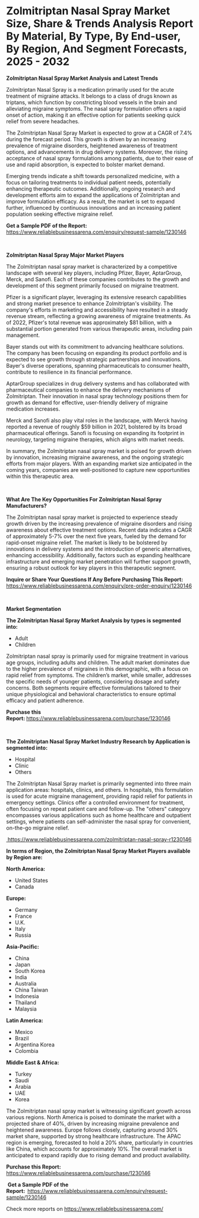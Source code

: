 <p><h1>Zolmitriptan Nasal Spray Market Size, Share & Trends Analysis Report By Material, By Type, By End-user, By Region, And Segment Forecasts, 2025 - 2032</h1></p><p><strong>Zolmitriptan Nasal Spray Market Analysis and Latest Trends</strong></p>
<p><p>Zolmitriptan Nasal Spray is a medication primarily used for the acute treatment of migraine attacks. It belongs to a class of drugs known as triptans, which function by constricting blood vessels in the brain and alleviating migraine symptoms. The nasal spray formulation offers a rapid onset of action, making it an effective option for patients seeking quick relief from severe headaches.</p><p>The Zolmitriptan Nasal Spray Market is expected to grow at a CAGR of 7.4% during the forecast period. This growth is driven by an increasing prevalence of migraine disorders, heightened awareness of treatment options, and advancements in drug delivery systems. Moreover, the rising acceptance of nasal spray formulations among patients, due to their ease of use and rapid absorption, is expected to bolster market demand.</p><p>Emerging trends indicate a shift towards personalized medicine, with a focus on tailoring treatments to individual patient needs, potentially enhancing therapeutic outcomes. Additionally, ongoing research and development efforts aim to expand the applications of Zolmitriptan and improve formulation efficacy. As a result, the market is set to expand further, influenced by continuous innovations and an increasing patient population seeking effective migraine relief.</p></p>
<p><strong>Get a Sample PDF of the Report:&nbsp;</strong> <a href="https://www.reliablebusinessarena.com/enquiry/request-sample/1230146?utm_campaign=3099&utm_medium=2&utm_source=Github&utm_content=ia&utm_term=08032025&utm_id=zolmitriptan-nasal-spray">https://www.reliablebusinessarena.com/enquiry/request-sample/1230146</a></p>
<p>&nbsp;</p>
<p><strong>Zolmitriptan Nasal Spray Major Market Players</strong></p>
<p><p>The Zolmitriptan nasal spray market is characterized by a competitive landscape with several key players, including Pfizer, Bayer, AptarGroup, Merck, and Sanofi. Each of these companies contributes to the growth and development of this segment primarily focused on migraine treatment.</p><p>Pfizer is a significant player, leveraging its extensive research capabilities and strong market presence to enhance Zolmitriptan's visibility. The company's efforts in marketing and accessibility have resulted in a steady revenue stream, reflecting a growing awareness of migraine treatments. As of 2022, Pfizer's total revenue was approximately $81 billion, with a substantial portion generated from various therapeutic areas, including pain management.</p><p>Bayer stands out with its commitment to advancing healthcare solutions. The company has been focusing on expanding its product portfolio and is expected to see growth through strategic partnerships and innovations. Bayer's diverse operations, spanning pharmaceuticals to consumer health, contribute to resilience in its financial performance.</p><p>AptarGroup specializes in drug delivery systems and has collaborated with pharmaceutical companies to enhance the delivery mechanisms of Zolmitriptan. Their innovation in nasal spray technology positions them for growth as demand for effective, user-friendly delivery of migraine medication increases.</p><p>Merck and Sanofi also play vital roles in the landscape, with Merck having reported a revenue of roughly $59 billion in 2021, bolstered by its broad pharmaceutical offerings. Sanofi is focusing on expanding its footprint in neurology, targeting migraine therapies, which aligns with market needs.</p><p>In summary, the Zolmitriptan nasal spray market is poised for growth driven by innovation, increasing migraine awareness, and the ongoing strategic efforts from major players. With an expanding market size anticipated in the coming years, companies are well-positioned to capture new opportunities within this therapeutic area.</p></p>
<p>&nbsp;</p>
<p><strong>What Are The Key Opportunities For Zolmitriptan Nasal Spray Manufacturers?</strong></p>
<p><p>The Zolmitriptan nasal spray market is projected to experience steady growth driven by the increasing prevalence of migraine disorders and rising awareness about effective treatment options. Recent data indicates a CAGR of approximately 5-7% over the next five years, fueled by the demand for rapid-onset migraine relief. The market is likely to be bolstered by innovations in delivery systems and the introduction of generic alternatives, enhancing accessibility. Additionally, factors such as expanding healthcare infrastructure and emerging market penetration will further support growth, ensuring a robust outlook for key players in this therapeutic segment.</p></p>
<p><strong>Inquire or Share Your Questions If Any Before Purchasing This Report:</strong> <a href="https://www.reliablebusinessarena.com/enquiry/pre-order-enquiry/1230146?utm_campaign=3099&utm_medium=2&utm_source=Github&utm_content=ia&utm_term=08032025&utm_id=zolmitriptan-nasal-spray">https://www.reliablebusinessarena.com/enquiry/pre-order-enquiry/1230146</a></p>
<p>&nbsp;</p>
<p><strong>Market Segmentation</strong></p>
<p><strong>The Zolmitriptan Nasal Spray Market Analysis by types is segmented into:</strong></p>
<p><ul><li>Adult</li><li>Children</li></ul></p>
<p><p>Zolmitriptan nasal spray is primarily used for migraine treatment in various age groups, including adults and children. The adult market dominates due to the higher prevalence of migraines in this demographic, with a focus on rapid relief from symptoms. The children’s market, while smaller, addresses the specific needs of younger patients, considering dosage and safety concerns. Both segments require effective formulations tailored to their unique physiological and behavioral characteristics to ensure optimal efficacy and patient adherence.</p></p>
<p><strong>Purchase this Report:&nbsp;</strong><a href="https://www.reliablebusinessarena.com/purchase/1230146?utm_campaign=3099&utm_medium=2&utm_source=Github&utm_content=ia&utm_term=08032025&utm_id=zolmitriptan-nasal-spray">https://www.reliablebusinessarena.com/purchase/1230146</a></p>
<p>&nbsp;</p>
<p><strong>The Zolmitriptan Nasal Spray Market Industry Research by Application is segmented into:</strong></p>
<p><ul><li>Hospital</li><li>Clinic</li><li>Others</li></ul></p>
<p><p>The Zolmitriptan Nasal Spray market is primarily segmented into three main application areas: hospitals, clinics, and others. In hospitals, this formulation is used for acute migraine management, providing rapid relief for patients in emergency settings. Clinics offer a controlled environment for treatment, often focusing on repeat patient care and follow-up. The "others" category encompasses various applications such as home healthcare and outpatient settings, where patients can self-administer the nasal spray for convenient, on-the-go migraine relief.</p></p>
<p><a href="https://www.reliablebusinessarena.com/zolmitriptan-nasal-spray-r1230146?utm_campaign=3099&utm_medium=2&utm_source=Github&utm_content=ia&utm_term=08032025&utm_id=zolmitriptan-nasal-spray">&nbsp;https://www.reliablebusinessarena.com/zolmitriptan-nasal-spray-r1230146</a></p>
<p><strong>In terms of Region, the Zolmitriptan Nasal Spray Market Players available by Region are:</strong></p>
<p>
    <p> <strong> North America: </strong>
        <ul>
            <li>United States</li>
            <li>Canada</li>
        </ul>
        </p> 
    <p> <strong> Europe: </strong>
        <ul>
            <li>Germany</li>
            <li>France</li>
            <li>U.K.</li>
            <li>Italy</li>
            <li>Russia</li>
        </ul>
        </p> 
    <p> <strong> Asia-Pacific: </strong>
        <ul>
            <li>China</li>
            <li>Japan</li>
            <li>South Korea</li>
            <li>India</li>
            <li>Australia</li>
            <li>China Taiwan</li>
            <li>Indonesia</li>
            <li>Thailand</li>
            <li>Malaysia</li>
        </ul>
        </p> 
    <p> <strong> Latin America: </strong>
        <ul>
            <li>Mexico</li>
            <li>Brazil</li>
            <li>Argentina Korea</li>
            <li>Colombia</li>
        </ul>
        </p> 
    <p> <strong> Middle East & Africa: </strong>
        <ul>
            <li>Turkey</li>
            <li>Saudi</li>
            <li>Arabia</li>
            <li>UAE</li>
            <li>Korea</li>
        </ul>
    </p>
    </p>
<p><p>The Zolmitriptan nasal spray market is witnessing significant growth across various regions. North America is poised to dominate the market with a projected share of 40%, driven by increasing migraine prevalence and heightened awareness. Europe follows closely, capturing around 30% market share, supported by strong healthcare infrastructure. The APAC region is emerging, forecasted to hold a 20% share, particularly in countries like China, which accounts for approximately 10%. The overall market is anticipated to expand rapidly due to rising demand and product availability.</p></p>
<p><strong>Purchase this Report: </strong><a href="https://www.reliablebusinessarena.com/purchase/1230146?utm_campaign=3099&utm_medium=2&utm_source=Github&utm_content=ia&utm_term=08032025&utm_id=zolmitriptan-nasal-spray">https://www.reliablebusinessarena.com/purchase/1230146</a></p>
<p>&nbsp;<strong>Get a Sample PDF of the Report:&nbsp;&nbsp;</strong><a href="https://www.reliablebusinessarena.com/enquiry/request-sample/1230146?utm_campaign=3099&utm_medium=2&utm_source=Github&utm_content=ia&utm_term=08032025&utm_id=zolmitriptan-nasal-spray">https://www.reliablebusinessarena.com/enquiry/request-sample/1230146</a></p>
<p><strong></strong></p>
<p>Check more reports on <a href="https://www.reliablebusinessarena.com/?utm_campaign=3099&utm_medium=2&utm_source=Github&utm_content=ia&utm_term=08032025&utm_id=zolmitriptan-nasal-spray">https://www.reliablebusinessarena.com/</a></p>